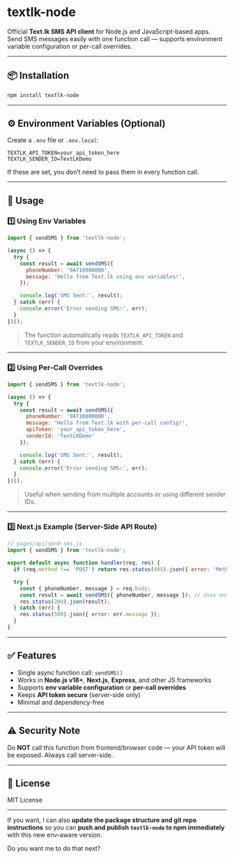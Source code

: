 # textlk-node

Official **Text.lk SMS API client** for Node.js and JavaScript-based apps.
Send SMS messages easily with one function call — supports environment variable configuration or per-call overrides.

---

## 📦 Installation

```bash
npm install textlk-node
```

---

## ⚙️ Environment Variables (Optional)

Create a `.env` file or `.env.local`:

```env
TEXTLK_API_TOKEN=your_api_token_here
TEXTLK_SENDER_ID=TextLKDemo
```

If these are set, you don’t need to pass them in every function call.

---

## 🚀 Usage

### 1️⃣ Using Env Variables

```js
import { sendSMS } from 'textlk-node';

(async () => {
  try {
    const result = await sendSMS({
      phoneNumber: '94710000000',
      message: 'Hello from Text.lk using env variables!',
    });

    console.log('SMS Sent:', result);
  } catch (err) {
    console.error('Error sending SMS:', err);
  }
})();
```

> The function automatically reads `TEXTLK_API_TOKEN` and `TEXTLK_SENDER_ID` from your environment.

---

### 2️⃣ Using Per-Call Overrides

```js
import { sendSMS } from 'textlk-node';

(async () => {
  try {
    const result = await sendSMS({
      phoneNumber: '94710000000',
      message: 'Hello from Text.lk with per-call config!',
      apiToken: 'your_api_token_here',
      senderId: 'TextLKDemo'
    });

    console.log('SMS Sent:', result);
  } catch (err) {
    console.error('Error sending SMS:', err);
  }
})();
```

> Useful when sending from multiple accounts or using different sender IDs.

---

### 3️⃣ Next.js Example (Server-Side API Route)

```js
// pages/api/send-sms.js
import { sendSMS } from 'textlk-node';

export default async function handler(req, res) {
  if (req.method !== 'POST') return res.status(405).json({ error: 'Method not allowed' });

  try {
    const { phoneNumber, message } = req.body;
    const result = await sendSMS({ phoneNumber, message }); // Uses env variables
    res.status(200).json(result);
  } catch (err) {
    res.status(500).json({ error: err.message });
  }
}
```

---

## ✅ Features

* Single async function call: `sendSMS()`
* Works in **Node.js v18+**, **Next.js**, **Express**, and other JS frameworks
* Supports **env variable configuration** or **per-call overrides**
* Keeps **API token secure** (server-side only)
* Minimal and dependency-free

---

## ⚠️ Security Note

Do **NOT** call this function from frontend/browser code — your API token will be exposed. Always call server-side.

---

## 📄 License

MIT License

---

If you want, I can also **update the package structure and git repo instructions** so you can **push and publish `textlk-node` to npm immediately** with this new env-aware version.

Do you want me to do that next?
